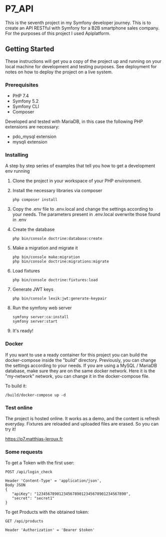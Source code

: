 # P7_API

This is the seventh project in my Symfony developer journey. This is to create an API RESTful with Symfony for a B2B smartphone sales company.
For the purposes of this project I used Apiplatform.

## Getting Started

These instructions will get you a copy of the project up and running on your local machine for development and testing purposes. See deployment for notes on how to deploy the project on a live system.

### Prerequisites

-  PHP 7.4
-  Symfony 5.2
-  Symfony CLI
-  Composer

Developed and tested with MariaDB, in this case the following PHP extensions are necessary:

-  pdo_mysql extension
-  mysqli extension

### Installing

A step by step series of examples that tell you how to get a development env running

1) Clone the project in your workspace of your PHP environment.

2) Install the necessary libraries via composer
   ```
   php composer install
   ```

3) Copy the .env file to .env.local and change the settings according to your needs. The parameters present in .env.local overwrite those found in .env

4) Create the database
   ```
   php bin/console doctrine:database:create
   ```

5) Make a migration and migrate it
   ```
   php bin/console make:migration
   php bin/console doctrine:migrations:migrate
   ```

6) Load fixtures
   ```
   php bin/console doctrine:fixtures:load
   ```

7) Generate JWT keys
   ```
   php bin/console lexik:jwt:generate-keypair
   ```
   
8) Run the symfony web server
   ```
   symfony server:ca:install
   symfony server:start
   ```
9) It's ready!

### Docker

If you want to use a ready container for this project you can build the docker-compose inside the "build" directory. Previously, you can
change the settings according to your needs.
If you are using a MySQL / MariaDB database, make sure they are on the same docker network. Here it is the "my-network" network, you can change it in the docker-compose file.

To build it:
   ```
   /build/docker-compose up -d
   ```
### Test online

The project is hosted online. It works as a demo, and the content is refresh everyday. Fixtures are reloaded and uploaded files are erased.
So you can try it!

https://p7.matthias-leroux.fr

### Some requests

To get a Token with the first user:
   ```
   POST /api/login_check
   
   Header 'Content-Type' = 'application/json',
   Body JSON
   {
      "apiKey": "1234567890123456789012345678901234567890",
      "secret": "secret1"
   }
   ```

To get Products with the obtained token:
   ```
   GET /api/products
   
   Header 'Authorization' = 'Bearer $token'
   ```